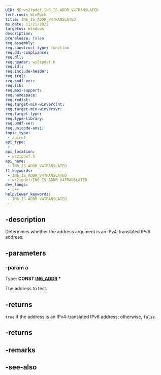 ```yaml
---
UID: NF:ws2ipdef.IN6_IS_ADDR_V4TRANSLATED
tech.root: WinSock
title: IN6_IS_ADDR_V4TRANSLATED
ms.date: 11/21/2023
targetos: Windows
description: 
prerelease: false
req.assembly: 
req.construct-type: function
req.ddi-compliance: 
req.dll: 
req.header: ws2ipdef.h
req.idl: 
req.include-header: 
req.irql: 
req.kmdf-ver: 
req.lib: 
req.max-support: 
req.namespace: 
req.redist: 
req.target-min-winverclnt: 
req.target-min-winversvr: 
req.target-type: 
req.type-library: 
req.umdf-ver: 
req.unicode-ansi: 
topic_type:
 - apiref
api_type:
 - 
api_location:
 - ws2ipdef.h
api_name:
 - IN6_IS_ADDR_V4TRANSLATED
f1_keywords:
 - IN6_IS_ADDR_V4TRANSLATED
 - ws2ipdef/IN6_IS_ADDR_V4TRANSLATED
dev_langs:
 - c++
helpviewer_keywords:
 - IN6_IS_ADDR_V4TRANSLATED
---
```


## -description

Determines whether the address argument is an IPv4-translated IPv6 address.

## -parameters

### -param a

Type: **CONST [IN6_ADDR](/windows/win32/api/in6addr/ns-in6addr-in6_addr) \***

The address to test.

## -returns

`true` if the address is an IPv4-translated IPv6 address; otherwise, `false`.

## -returns

## -remarks

## -see-also
